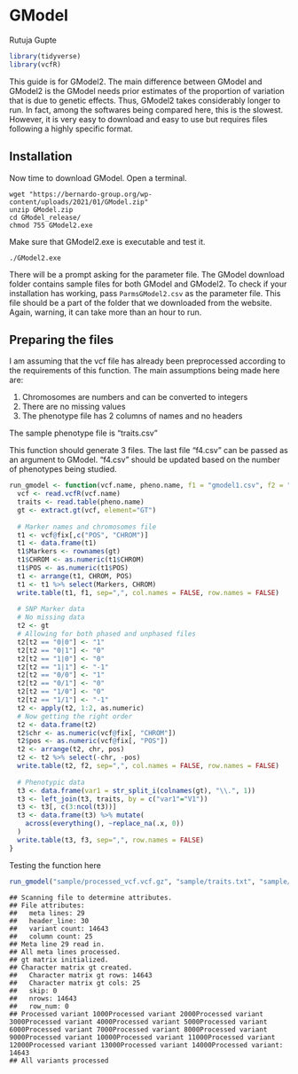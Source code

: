 GModel
================
Rutuja Gupte

``` r
library(tidyverse)
library(vcfR)
```

This guide is for GModel2. The main difference between GModel and
GModel2 is the GModel needs prior estimates of the proportion of
variation that is due to genetic effects. Thus, GModel2 takes
considerably longer to run. In fact, among the softwares being compared
here, this is the slowest. However, it is very easy to download and easy
to use but requires files following a highly specific format.

## Installation

Now time to download GModel. Open a terminal.

    wget "https://bernardo-group.org/wp-content/uploads/2021/01/GModel.zip"
    unzip GModel.zip
    cd GModel_release/
    chmod 755 GModel2.exe

Make sure that GModel2.exe is executable and test it.

    ./GModel2.exe

There will be a prompt asking for the parameter file. The GModel
download folder contains sample files for both GModel and GModel2. To
check if your installation has working, pass `ParmsGModel2.csv` as the
parameter file. This file should be a part of the folder that we
downloaded from the website. Again, warning, it can take more than an
hour to run.

## Preparing the files

I am assuming that the vcf file has already been preprocessed according
to the requirements of this function. The main assumptions being made
here are:  
1. Chromosomes are numbers and can be converted to integers  
2. There are no missing values  
3. The phenotype file has 2 columns of names and no headers

The sample phenotype file is “traits.csv”

This function should generate 3 files. The last file “f4.csv” can be
passed as an argument to GModel. “f4.csv” should be updated based on the
number of phenotypes being studied.

``` r
run_gmodel <- function(vcf.name, pheno.name, f1 = "gmodel1.csv", f2 = "gmodel2.csv", f3 = "gnodel3.csv"){
  vcf <- read.vcfR(vcf.name)
  traits <- read.table(pheno.name)
  gt <- extract.gt(vcf, element="GT")
  
  # Marker names and chromosomes file
  t1 <- vcf@fix[,c("POS", "CHROM")]
  t1 <- data.frame(t1)
  t1$Markers <- rownames(gt)
  t1$CHROM <- as.numeric(t1$CHROM)
  t1$POS <- as.numeric(t1$POS)
  t1 <- arrange(t1, CHROM, POS)
  t1 <- t1 %>% select(Markers, CHROM)
  write.table(t1, f1, sep=",", col.names = FALSE, row.names = FALSE)
  
  # SNP Marker data
  # No missing data
  t2 <- gt
  # Allowing for both phased and unphased files
  t2[t2 == "0|0"] <- "1"
  t2[t2 == "0|1"] <- "0"
  t2[t2 == "1|0"] <- "0"
  t2[t2 == "1|1"] <- "-1"
  t2[t2 == "0/0"] <- "1"
  t2[t2 == "0/1"] <- "0"
  t2[t2 == "1/0"] <- "0"
  t2[t2 == "1/1"] <- "-1"
  t2 <- apply(t2, 1:2, as.numeric)
  # Now getting the right order
  t2 <- data.frame(t2)
  t2$chr <- as.numeric(vcf@fix[, "CHROM"])
  t2$pos <- as.numeric(vcf@fix[, "POS"])
  t2 <- arrange(t2, chr, pos)
  t2 <- t2 %>% select(-chr, -pos)
  write.table(t2, f2, sep=",", col.names = FALSE, row.names = FALSE)
  
  # Phenotypic data
  t3 <- data.frame(var1 = str_split_i(colnames(gt), "\\.", 1))
  t3 <- left_join(t3, traits, by = c("var1"="V1"))
  t3 <- t3[, c(3:ncol(t3))]
  t3 <- data.frame(t3) %>% mutate(
    across(everything(), ~replace_na(.x, 0))
  )
  write.table(t3, f3, sep=",", row.names = FALSE)
}
```

Testing the function here

``` r
run_gmodel("sample/processed_vcf.vcf.gz", "sample/traits.txt", "sample/gmodel1.csv", "sample/gmodel2.csv", "sample/gmodel3.csv" )
```

    ## Scanning file to determine attributes.
    ## File attributes:
    ##   meta lines: 29
    ##   header_line: 30
    ##   variant count: 14643
    ##   column count: 25
    ## Meta line 29 read in.
    ## All meta lines processed.
    ## gt matrix initialized.
    ## Character matrix gt created.
    ##   Character matrix gt rows: 14643
    ##   Character matrix gt cols: 25
    ##   skip: 0
    ##   nrows: 14643
    ##   row_num: 0
    ## Processed variant 1000Processed variant 2000Processed variant 3000Processed variant 4000Processed variant 5000Processed variant 6000Processed variant 7000Processed variant 8000Processed variant 9000Processed variant 10000Processed variant 11000Processed variant 12000Processed variant 13000Processed variant 14000Processed variant: 14643
    ## All variants processed
